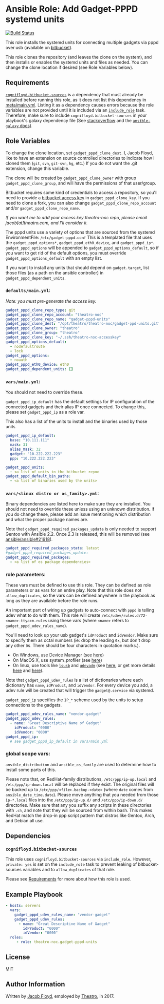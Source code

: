 # Ansible Role: Add Gadget-PPPD systemd units

[![Build Status](https://travis-ci.org/theatro-noc/ansible-role-gadget-pppd-units.svg?branch=master)](https://travis-ci.org/theatro-noc/ansible-role-gadget-pppd-units)

This role installs the systemd units for connecting multiple gadgets via pppd over usb (available on [bitbucket](https://bitbucket.org/theatro-noc/gadget-pppd-units)).

This role clones the repository (and leaves the clone on the system), and then installs or enables the systemd units and files as needed. You can change the clone location if desired (see Role Variables below).

## Requirements

[`cognifloyd.bitbucket-sources`](https://galaxy.ansible.com/cognifloyd/bitbucket-sources/) is a dependency that must already be installed before running this role, as it does not list this dependency in [meta/main.yml](meta/main.yml). Listing it as a dependency causes errors because the role variables are not provided until it is included via an [`include_role`][1] task. Therefore,  make sure to include `cognifloyd.bitbucket-sources` in your playbook's galaxy dependency file (See [stackoverflow][2] and the [`ansible-galaxy` docs][3]).

## Role Variables

To change the clone location, set `gadget_pppd_clone_dest`. I, Jacob Floyd, like to have an extension on source controlled directories to indicate how I cloned them (`git`, `svn`, `git-svn`, `hg`, etc.) If you do not want the .git extension, change this variable.

The clone will be created by `gadget_pppd_clone_owner` with group `gadget_pppd_clone_group`, and will have the permissions of that user/group.

Bitbucket requires some kind of credentials to access a repository, so you'll need to provide a [bitbucket access key][4] in `gadget_pppd_clone_key`. If you need to clone a fork, you can also change `gadget_pppd_clone_repo_account` and/or  `gadget_pppd_clone_repo_name`.

_If you want me to add your access key theatro-noc repo, please email jacob[at]theatro.com, and I'll consider it._

The pppd units use a variety of options that are sourced from the systemd EnvironmentFile: `/etc/gadget-pppd.conf` This is a templated file that uses the `gadget_pppd_options*`, `gadget_pppd_eth0_device`, and `gadget_pppd_ip*`. `gadget_pppd_options` will be appended to `gadget_pppd_options_default`, so if you want to get rid of the default options, you must override `gadget_pppd_options_default` with an empty list.

If you want to install any units that should depend on `gadget.target`, list those files (as a path on the ansible controller) in `gadget_pppd_dependent_units`.

### `defaults/main.yml`:

_Note: you must pre-generate the access key._
```yaml
gadget_pppd_clone_repo_type: git
gadget_pppd_clone_repo_account: "theatro-noc"
gadget_pppd_clone_repo_name: "gadget-pppd-units"
gadget_pppd_clone_dest: "/opt/theatro/theatro-noc/gadget-ppd-units.git"
gadget_pppd_clone_owner: "theatro"
gadget_pppd_clone_group: "theatro"
gadget_pppd_clone_key: "~/.ssh/theatro-noc-accesskey"
gadget_pppd_options_default:
  - nodefaultroute
  - lock
gadget_pppd_options:
  - noauth
gadget_pppd_eth0_device: eth0
gadget_pppd_dependent_units: []
```

### `vars/main.yml`:
You should not need to override these.

`gadget_pppd_ip_default` has the default settings for IP configuration of the connected gadgets and their alias IP once connected. To change this, please set `gadget_pppd_ip` as a role var.

This also has a list of the units to install and the binaries used by those units.

```yaml
gadget_pppd_ip_default:
  base: "10.111.111"
  mask: 31
  alias_mask: 32
  gadget: "10.222.222.223"
  ppp: "10.222.222.223"

gadget_pppd_units:
  - <a list of units in the bitbucket repo>
gadget_pppd_default_bin_paths:
  - <a list of binaries used by the units>
```

### `vars/<linux distro or os_family>.yml`:
Binary dependencies are listed here to make sure they are installed. You should not need to override these unless using an unknown distribution. If you do change these, please add an issue mentioning which distribution and what the proper package names are.

Note that `gadget_pppd_required_packages_update` is only needed to support Gentoo with Ansible 2.2. Once 2.3 is released, this will be removed (see [ansible/ansible#21918](https://github.com/ansible/ansible/issues/21918)).

```yaml
gadget_pppd_required_packages_state: latest
#gadget_pppd_required_packages_update:
gadget_pppd_required_packages:
  - <a list of os package dependencies>
```

### role parameters:

These vars must be defined to use this role. They can be defined as role parameters or as vars for an entire play. Note that this role does not `allow_duplicates`, so the vars can be defined anywhere in the playbook as long as they are available before the role runs.

An important part of wiring up gadgets to auto-connect with 	`pppd` is telling udev what to do with them. This role will create `/etc/udev/rules.d/72-<name>-ttyacm.rules` using these vars (where `<name>` refers to `gadget_pppd_udev_rules_name`).

You'll need to look up your usb gadget's `idProduct` and `idVendor`. Make sure to specify them as octal numbers (ie: drop the leading `0x`, but don't drop any other `0`s. There should be four characters in quotation marks.).

  - On Windows, use Device Manager (see [here][5])
  - On MacOS X, use system_profiler (see [here][5])
  - On linux, use tools like [`lsusb`][6] and [`udevadm`][7] (see [here][5], or get more details [here][8] and [here][9]).

Note that `gadget_pppd_udev_rules` is a list of dictionaries where each dictionary has `name`, `idProduct`, and `idVendor`. For every device you add, a udev rule will be created that will trigger the `gadget@.service` via systemd.

`gadget_pppd_ip` specifies the `IP_*` scheme used by the units to setup connections to the gadgets.

```yaml
gadget_pppd_udev_rules_name: "vendor-gadget"
gadget_pppd_udev_rules:
  - name: "Great Descriptive Name of Gadget"
	idProduct: "0000"
	idVendor: "0000"
gadget_pppd_ip:
  # see gadget_pppd_ip_default in vars/main.yml
```

### global scope vars:
`ansible_distribution` and `ansible_os_family` are used to determine how to install some parts of this.

Please note that, on RedHat-family distributions, `/etc/ppp/ip-up.local` and `/etc/ppp/ip-down.local` will be replaced if they exist. The original files will be backed up to `/etc/ppp/<file>.backup-<date>` (where `date` comes from `ansible_date_time.date`). Please move anything that you needed from those `ip-*.local` files into the `/etc/ppp/ip-up.d/` and `/etc/ppp/ip-down.d/` directories. Make sure that any you suffix any scripts in these directories with `.sh`, and note that they will be sourced from within bash. This makes RedHat match the drop-in ppp script pattern that distros like Gentoo, Arch, and Debian all use.

## Dependencies

### `cognifloyd.bitbucket-sources`
This role uses `cognifloyd.bitbucket-sources` via `include_role`. However, `private: yes` is set on the `include_role` task to prevent leaking of bitbucket-sources variables and to `allow_duplicates` of that role.

Please see [Requirements](#requirements) for more about how this role is used.


## Example Playbook

```yaml
- hosts: servers
  vars:
    gadget_pppd_udev_rules_name: "vendor-gadget"
    gadget_pppd_udev_rules:
      - name: "Great Descriptive Name of Gadget"
        idProduct: "0000"
        idVendor: "0000"
  roles:
     - role: theatro-noc.gadget-pppd-units
```

## License

MIT

## Author Information

Written by [Jacob Floyd](https://github.com/cognifloyd), employed by [Theatro](theatro.com), in 2017.

<!-- links -->
[1]: http://docs.ansible.com/ansible/include_role_module.html
[2]: http://stackoverflow.com/a/30176625/1134951
[3]: http://docs.ansible.com/ansible/galaxy.html#installing-multiple-roles-from-a-file
[4]: https://confluence.atlassian.com/bitbucket/use-access-keys-294486051.html
[5]: http://xpenology.me/how-to-see-the-value-of-my-vid-pid-stick/
[6]: https://www.mankier.com/8/lsusb
[7]: https://www.mankier.com/8/udevadm
[8]: http://elinux.org/Lsusb_(Linux)
[9]: http://weininger.net/how-to-write-udev-rules-for-usb-devices.html

